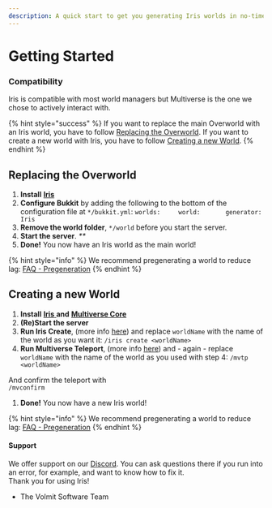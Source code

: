 ```yaml
---
description: A quick start to get you generating Iris worlds in no-time!
---
```


# Getting Started

### Compatibility

Iris is compatible with most world managers but Multiverse is the one we chose to actively interact with.

{% hint style="success" %}
If you want to replace the main Overworld with an Iris world, you have to follow [Replacing the Overworld](getting-started.md#replacing-the-overworld). If you want to create a new world with Iris, you have to follow [Creating a new World](getting-started.md#creating-a-new-world).
{% endhint %}

## Replacing the Overworld

1. **Install** [**Iris**](https://www.spigotmc.org/resources/iris-world-gen-the-dimension-engine.84586/) 
2. **Configure Bukkit** by adding the following to the bottom of the configuration file at `*/bukkit.yml`: `worlds:     world:       generator: Iris`
3. **Remove the world folder**, `*/world` before you start the server.
4. **Start the server**. _\*\*_
5. **Done!** You now have an Iris world as the main world!

{% hint style="info" %}
We recommend pregenerating a world to reduce lag: [FAQ - Pregeneration](plugin/faq.md#how-to-pregenerate-a-world)
{% endhint %}

## Creating a new World

1. **Install** [**Iris** ](https://www.spigotmc.org/resources/iris-world-gen-the-dimension-engine.84586/)**and** [**Multiverse Core**](https://dev.bukkit.org/projects/multiverse-core/files) 
2. **\(Re\)Start the server** 
3. **Run Iris Create**, \(more info [here](plugin/commands.md#iris-create)\) and replace `worldName` with the name of the world as you want it: `/iris create <worldName>`
4. **Run Multiverse Teleport**, \(more info [here](https://github.com/Multiverse/Multiverse-Core/wiki/Command-Reference#teleport-command)\) and - again - replace `worldName` with the name of the world as you used with step 4: `/mvtp <worldName>`

And confirm the teleport with  
`/mvconfirm`

1. **Done!** You now have a new Iris world!

{% hint style="info" %}
We recommend pregenerating a world to reduce lag: [FAQ - Pregeneration](plugin/faq.md#how-to-pregenerate-a-world)
{% endhint %}

#### Support

We offer support on our [Discord](https://discord.com/invite/3xxPTpT). You can ask questions there if you run into an error, for example, and want to know how to fix it.  
Thank you for using Iris!

* The Volmit Software Team

